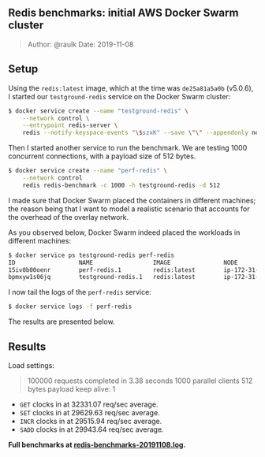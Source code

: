 ## Redis benchmarks: initial AWS Docker Swarm cluster

> Author: @raulk
> Date: 2019-11-08

## Setup

Using the `redis:latest` image, which at the time was `de25a81a5a0b` (v5.0.6), I
started our `testground-redis` service on the Docker Swarm cluster:

```sh
$ docker service create --name "testground-redis" \
    --network control \
    --entrypoint redis-server \
    redis --notify-keyspace-events "\$szxK" --save \"\" --appendonly no
```

Then I started another service to run the benchmark. We are testing 1000
concurrent connections, with a payload size of 512 bytes.

```sh
$ docker service create --name "perf-redis" \
    --network control 
    redis redis-benchmark -c 1000 -h testground-redis -d 512
```

I made sure that Docker Swarm placed the containers in different machines; the
reason being that I want to model a realistic scenario that accounts for the
overhead of the overlay network.

As you observed below, Docker Swarm indeed placed the workloads in different
machines:

```sh
$ docker service ps testground-redis perf-redis
ID                  NAME                 IMAGE               NODE                DESIRED STATE       CURRENT STATE            ERROR               PORTS
15iv0b00oenr        perf-redis.1         redis:latest        ip-172-31-14-160    Running             Running 13 minutes ago
bpmxyw1s06jq        testground-redis.1   redis:latest        ip-172-31-6-112     Running             Running 47 minutes ago
```

I now tail the logs of the `perf-redis` service:

```sh
$ docker service logs -f perf-redis
```

The results are presented below.

## Results

Load settings:

> 100000 requests completed in 3.38 seconds
> 1000 parallel clients
> 512 bytes payload
> keep alive: 1

* `GET` clocks in at 32331.07 req/sec average.
* `SET` clocks in at 29629.63 req/sec average.
* `INCR` clocks in at 29515.94 req/sec average.
* `SADD` clocks in at 29943.64 req/sec average.

**Full benchmarks at
[redis-benchmarks-20191108.log](redis-benchmarks-20191108.log).**